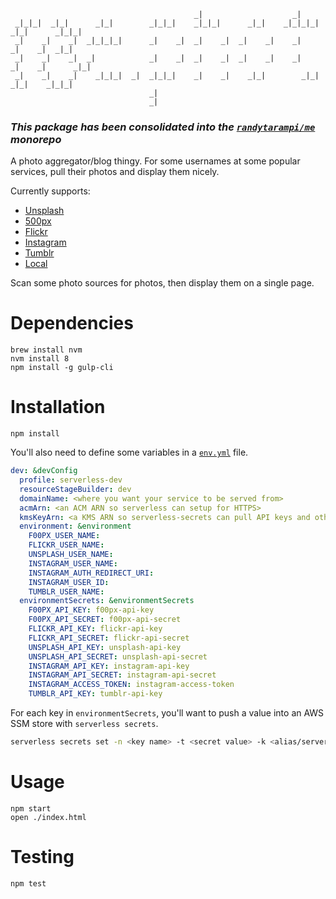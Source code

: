 ```
                                         _|                    _|
 _|_|_|  _|_|      _|_|        _|_|_|    _|_|_|      _|_|    _|_|_|_|    _|_|      _|_|_|
 _|    _|    _|  _|_|_|_|      _|    _|  _|    _|  _|    _|    _|      _|    _|  _|_|
 _|    _|    _|  _|            _|    _|  _|    _|  _|    _|    _|      _|    _|      _|_|
 _|    _|    _|    _|_|_|  _|  _|_|_|    _|    _|    _|_|        _|_|    _|_|    _|_|_|
                               _|
                               _|
```

### *This package has been consolidated into the [`randytarampi/me`](https://github.com/randytarampi/me/tree/master/packages/posts) monorepo*

A photo aggregator/blog thingy. For some usernames at some popular services, pull their photos and display them nicely.

Currently supports:
- [Unsplash](https://unsplash.com/documentation)
- [500px](https://github.com/500px/api-documentation)
- [Flickr](https://www.flickr.com/services/api/)
- [Instagram](https://www.instagram.com/developer/)
- [Tumblr](https://www.tumblr.com/docs/en/api/v2)
- [Local](https://github.com/randytarampi/me.photos/blob/master/photos/local/photoSource.js)

Scan some photo sources for photos, then display them on a single page.

# Dependencies
```
brew install nvm
nvm install 8
npm install -g gulp-cli
```

# Installation

```
npm install
```

You'll also need to define some variables in a [`env.yml`](https://github.com/randytarampi/me.photos/blob/master/env.yml) file.

```yml
dev: &devConfig
  profile: serverless-dev
  resourceStageBuilder: dev
  domainName: <where you want your service to be served from>
  acmArn: <an ACM ARN so serverless can setup for HTTPS>
  kmsKeyArn: <a KMS ARN so serverless-secrets can pull API keys and other `environmentSecrets` out of the SSM store>
  environment: &environment
    F00PX_USER_NAME:
    FLICKR_USER_NAME:
    UNSPLASH_USER_NAME:
    INSTAGRAM_USER_NAME:
    INSTAGRAM_AUTH_REDIRECT_URI:
    INSTAGRAM_USER_ID:
    TUMBLR_USER_NAME:
  environmentSecrets: &environmentSecrets
    F00PX_API_KEY: f00px-api-key
    F00PX_API_SECRET: f00px-api-secret
    FLICKR_API_KEY: flickr-api-key
    FLICKR_API_SECRET: flickr-api-secret
    UNSPLASH_API_KEY: unsplash-api-key
    UNSPLASH_API_SECRET: unsplash-api-secret
    INSTAGRAM_API_KEY: instagram-api-key
    INSTAGRAM_API_SECRET: instagram-api-secret
    INSTAGRAM_ACCESS_TOKEN: instagram-access-token
    TUMBLR_API_KEY: tumblr-api-key
```

For each key in `environmentSecrets`, you'll want to push a value into an AWS SSM store with `serverless secrets`.

```bash
serverless secrets set -n <key name> -t <secret value> -k <alias/serverless-tst|alias/serverless-prd>
```

# Usage

```
npm start
open ./index.html
```

# Testing

```
npm test
```
